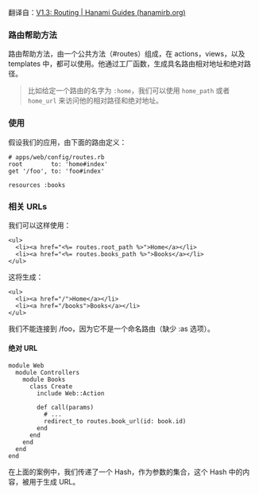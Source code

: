 翻译自：[V1.3: Routing | Hanami Guides (hanamirb.org)](https://guides.hanamirb.org/v1.3/helpers/routing/)



### 路由帮助方法



路由帮助方法，由一个公共方法（#routes）组成，在 actions，views，以及 templates 中，都可以使用。他通过工厂函数，生成具名路由相对地址和绝对路径。



> 比如给定一个路由的名字为 `:home`，我们可以使用 `home_path` 或者 `home_url` 来访问他的相对路径和绝对地址。



### 使用



假设我们的应用，由下面的路由定义：



```
# apps/web/config/routes.rb
root        to: 'home#index'
get '/foo', to: 'foo#index'

resources :books
```



### 相关 URLs



我们可以这样使用：

```
<ul>
  <li><a href="<%= routes.root_path %>">Home</a></li>
  <li><a href="<%= routes.books_path %>">Books</a></li>
</ul>
```



这将生成：



```
<ul>
  <li><a href="/">Home</a></li>
  <li><a href="/books">Books</a></li>
</ul>
```



我们不能连接到 /foo，因为它不是一个命名路由（缺少 :as 选项）。



#### 绝对 URL



```
module Web
  module Controllers
    module Books
      class Create
        include Web::Action

        def call(params)
          # ...
          redirect_to routes.book_url(id: book.id)
        end
      end
    end
  end
end
```

在上面的案例中，我们传递了一个 Hash，作为参数的集合，这个 Hash 中的内容，被用于生成 URL。









